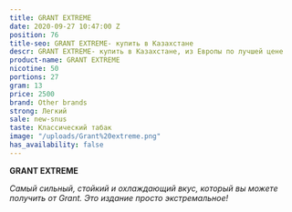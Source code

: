 ```yaml
---
title: GRANT EXTREME
date: 2020-09-27 10:47:00 Z
position: 76
title-seo: GRANT EXTREME- купить в Казахстане
descr: GRANT EXTREME- купить в Казахстане, из Европы по лучшей цене
product-name: GRANT EXTREME
nicotine: 50
portions: 27
gram: 13
price: 2500
brand: Other brands
strong: Легкий
sale: new-snus
taste: Классический табак
image: "/uploads/Grant%20extreme.png"
has_availability: false
---
```


**GRANT EXTREME**

*Самый сильный, стойкий и охлаждающий вкус, который вы можете получить от Grant. 
Это издание просто экстремальное!*